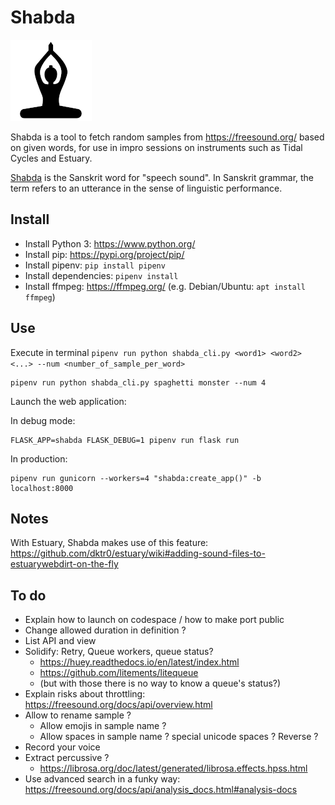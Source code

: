 Shabda
======

![Shabda logo](assets/logo.png)


Shabda is a tool to fetch random samples from https://freesound.org/ based on given words, for use in impro sessions on instruments such as Tidal Cycles and Estuary.

[Shabda](https://en.wikipedia.org/wiki/Shabda) is the Sanskrit word for "speech sound". In Sanskrit grammar, the term refers to an utterance in the sense of linguistic performance. 

Install
-------

- Install Python 3: https://www.python.org/
- Install pip: https://pypi.org/project/pip/
- Install pipenv: `pip install pipenv`
- Install dependencies: `pipenv install`
- Install ffmpeg: https://ffmpeg.org/ (e.g. Debian/Ubuntu: `apt install ffmpeg`)

Use
---

Execute in terminal `pipenv run python shabda_cli.py <word1> <word2> <...> --num <number_of_sample_per_word>`

```
pipenv run python shabda_cli.py spaghetti monster --num 4
```

Launch the web application:

In debug mode:
```
FLASK_APP=shabda FLASK_DEBUG=1 pipenv run flask run
```
In production:
```
pipenv run gunicorn --workers=4 "shabda:create_app()" -b localhost:8000
```

Notes
-----

With Estuary, Shabda makes use of this feature: https://github.com/dktr0/estuary/wiki#adding-sound-files-to-estuarywebdirt-on-the-fly

To do
-----

- Explain how to launch on codespace / how to make port public
- Change allowed duration in definition ?
- List API and view
- Solidify: Retry, Queue workers, queue status?
  - https://huey.readthedocs.io/en/latest/index.html
  - https://github.com/litements/litequeue
  - (but with those there is no way to know a queue's status?)
- Explain risks about throttling: https://freesound.org/docs/api/overview.html
- Allow to rename sample ?
  - Allow emojis in sample name ?
  - Allow spaces in sample name ? special unicode spaces ? Reverse ?
- Record your voice
- Extract percussive ?
  - https://librosa.org/doc/latest/generated/librosa.effects.hpss.html
- Use advanced search in a funky way: https://freesound.org/docs/api/analysis_docs.html#analysis-docs
